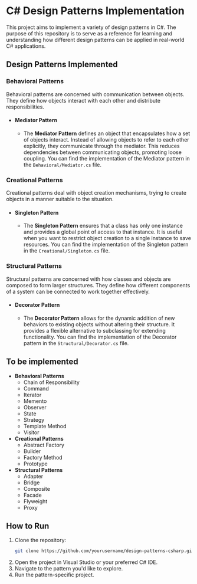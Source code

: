 ﻿# C# Design Patterns Implementation

This project aims to implement a variety of design patterns in C#. The purpose of this repository is to serve as a reference for learning and understanding how different design patterns can be applied in real-world C# applications.


## Design Patterns Implemented

### Behavioral Patterns

Behavioral patterns are concerned with communication between objects. They define how objects interact with each other and distribute responsibilities.

- #### Mediator Pattern
   - The **Mediator Pattern** defines an object that encapsulates how a set of objects interact. Instead of allowing objects to refer to each other explicitly, they communicate through the mediator. This reduces dependencies between communicating objects, promoting loose coupling.
   You can find the implementation of the Mediator pattern in the `Behavioral/Mediator.cs` file.

### Creational Patterns

Creational patterns deal with object creation mechanisms, trying to create objects in a manner suitable to the situation.

 - #### Singleton Pattern
    - The **Singleton Pattern** ensures that a class has only one instance and provides a global point of access to that instance. It is useful when you want to restrict object creation to a single instance to save resources.
      You can find the implementation of the Singleton pattern in the `Creational/Singleton.cs` file.

### Structural Patterns

Structural patterns are concerned with how classes and objects are composed to form larger structures. They define how different components of a system can be connected to work together effectively.

- #### Decorator Pattern
    - The **Decorator Pattern** allows for the dynamic addition of new behaviors to existing objects without altering their structure. It provides a flexible alternative to subclassing for extending functionality.
      You can find the implementation of the Decorator pattern in the `Structural/Decorator.cs` file.



## To be implemented
- **Behavioral Patterns**
    - Chain of Responsibility
    - Command
    - Iterator
    - Memento
    - Observer
    - State
    - Strategy
    - Template Method
    - Visitor
- **Creational Patterns**
    - Abstract Factory
    - Builder
    - Factory Method
    - Prototype
- **Structural Patterns**
    - Adapter
    - Bridge
    - Composite
    - Facade
    - Flyweight
    - Proxy

## How to Run

1. Clone the repository:
    ```bash
    git clone https://github.com/yourusername/design-patterns-csharp.git
    ```
2. Open the project in Visual Studio or your preferred C# IDE.
3. Navigate to the pattern you'd like to explore.
4. Run the pattern-specific project.

